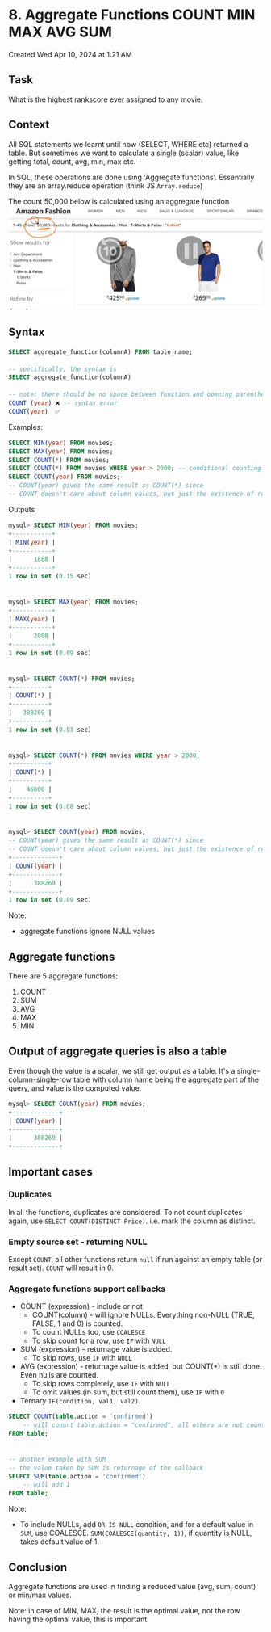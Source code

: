 # 8. Aggregate Functions COUNT MIN MAX AVG SUM
Created Wed Apr 10, 2024 at 1:21 AM

## Task
What is the highest rankscore ever assigned to any movie.

## Context
All SQL statements we learnt until now (SELECT, WHERE etc) returned a table.
But sometimes we want to calculate a single (scalar) value, like getting total, count, avg, min, max etc.

In SQL, these operations are done using 'Aggregate functions'. Essentially they are an array.reduce operation (think JS `Array.reduce`)

The count 50,000 below is calculated using an aggregate function
![](../../../../assets/8-Aggregate-Functions-COUNT-MIN-MAX-AVG-SUM-image-1-90a59cee.png)
## Syntax
```sql
SELECT aggregate_function(columnA) FROM table_name;

-- specifically, the syntax is
SELECT aggregate_function(columnA)

-- note: there should be no space between function and opening parentheses
COUNT (year) ❌ -- syntax error
COUNT(year)  ✅
```

Examples:
```sql
SELECT MIN(year) FROM movies;
SELECT MAX(year) FROM movies;
SELECT COUNT(*) FROM movies;
SELECT COUNT(*) FROM movies WHERE year > 2000; -- conditional counting is possible!
SELECT COUNT(year) FROM movies;
-- COUNT(year) gives the same result as COUNT(*) since
-- COUNT doesn't care about column values, but just the existence of rows
```

Outputs
```sql
mysql> SELECT MIN(year) FROM movies;
+-----------+
| MIN(year) |
+-----------+
|      1888 |
+-----------+
1 row in set (0.15 sec)


mysql> SELECT MAX(year) FROM movies;
+-----------+
| MAX(year) |
+-----------+
|      2008 |
+-----------+
1 row in set (0.09 sec)


mysql> SELECT COUNT(*) FROM movies;
+----------+
| COUNT(*) |
+----------+
|   388269 |
+----------+
1 row in set (0.03 sec)


mysql> SELECT COUNT(*) FROM movies WHERE year > 2000;
+----------+
| COUNT(*) |
+----------+
|    46006 |
+----------+
1 row in set (0.08 sec)


mysql> SELECT COUNT(year) FROM movies;
-- COUNT(year) gives the same result as COUNT(*) since
-- COUNT doesn't care about column values, but just the existence of rows
+-------------+
| COUNT(year) |
+-------------+
|      388269 |
+-------------+
1 row in set (0.09 sec)
```

Note: 
- aggregate functions ignore NULL values

## Aggregate functions
There are 5 aggregate functions:
1. COUNT
2. SUM
3. AVG
4. MAX
5. MIN
## Output of aggregate queries is also a table
Even though the value is a scalar, we still get output as a table.
It's a single-column-single-row table with column name being the aggregate part of the query, and value is the computed value.

```sql
mysql> SELECT COUNT(year) FROM movies;
+-------------+
| COUNT(year) |
+-------------+
|      388269 |
+-------------+
```


## Important cases
### Duplicates
In all the functions, duplicates are considered. To not count duplicates again, use `SELECT COUNT(DISTINCT Price)`. i.e. mark the column as distinct.

### Empty source set - returning NULL
Except `COUNT`, all other functions return `null` if run against an empty table (or result set). `COUNT` will result in 0.

### Aggregate functions support callbacks
- COUNT (expression) - include or not
	- COUNT(column) - will ignore NULLs. Everything non-NULL (TRUE, FALSE, 1 and 0) is counted.
	- To count NULLs too, use `COALESCE`
	- To skip count for a row, use `IF` with `NULL`
- SUM (expression) - returnage value is added.
	- To skip rows, use `IF` with `NULL`
- AVG (expression) - returnage value is added, but COUNT(\*) is still done. Even nulls are counted.
	- To skip rows completely, use `IF` with `NULL`
	- To omit values (in sum, but still count them), use `IF` with `0`
- Ternary `IF(condition, val1, val2)`.
```sql
SELECT COUNT(table.action = 'confirmed') 
	-- will couunt table.action = "confirmed", all others are not counted
FROM table;


-- another example with SUM
-- the value taken by SUM is returnage of the callback
SELECT SUM(table.action = 'confirmed') 
	-- will add 1
FROM table;
```

Note:
 - To include NULLs, add `OR IS NULL` condition, and for a default value in `SUM`, use COALESCE. `SUM(COALESCE(quantity, 1))`, if quantity is NULL, takes default value of 1.


## Conclusion
Aggregate functions are used in finding a reduced value (avg, sum, count) or min/max values.

Note: in case of MIN, MAX, the result is the optimal value, not the row having the optimal value, this is important.